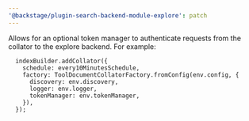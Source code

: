 ```yaml
---
'@backstage/plugin-search-backend-module-explore': patch
---
```


Allows for an optional token manager to authenticate requests from the collator to the explore backend. For example:

```
  indexBuilder.addCollator({
    schedule: every10MinutesSchedule,
    factory: ToolDocumentCollatorFactory.fromConfig(env.config, {
      discovery: env.discovery,
      logger: env.logger,
      tokenManager: env.tokenManager,
    }),
  });
```
